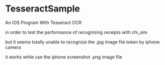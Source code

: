 TesseractSample
===============

An IOS Program With Tesseract OCR

in order to test the performance of recognizing receipts with chi_sim

but it seems totally unable to recognize the .jpg image file token by iphone camera

it works while use the iphone screenshot .png image file
